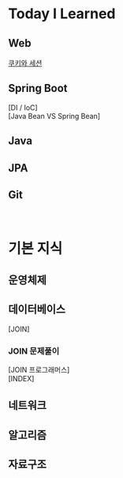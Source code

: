 # Today I Learned
## Web 
[쿠키와 세션](https://github.com/hwang11/TIL/blob/master/WEB/%EC%BF%A0%ED%82%A4%EC%99%80%EC%84%B8%EC%85%98.md) 

## Spring Boot 
[DI / IoC]  
[Java Bean VS Spring Bean]

## Java 
## JPA  
## Git
<br>

# 기본 지식
## 운영체제
## 데이터베이스
[JOIN]  
### JOIN 문제풀이  
[JOIN 프로그래머스]  
[INDEX]
## 네트워크
## 알고리즘
## 자료구조 
